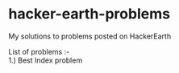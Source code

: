 # hacker-earth-problems
My solutions to problems posted on HackerEarth

List of problems :-<br />
1.) Best Index problem

